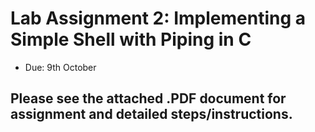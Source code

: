 # Lab Assignment 2: Implementing a Simple Shell with Piping in C
- Due: 9th October
## Please see the attached .PDF document for assignment and detailed steps/instructions.
